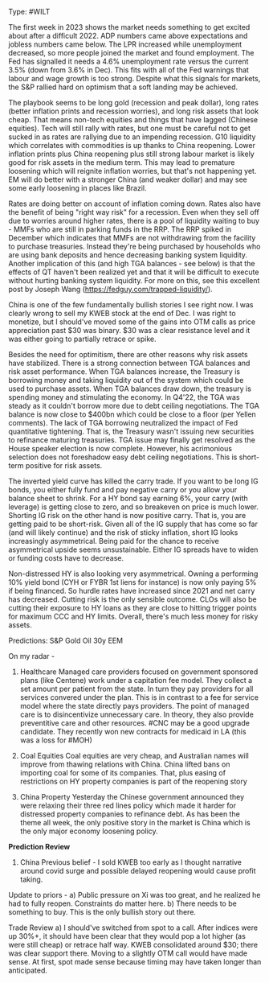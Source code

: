 Type: #WILT 

The first week in 2023 shows the market needs something to get excited about after a difficult 2022. ADP numbers came above expectations and jobless numbers came below. The LPR increased while unemployment decreased, so more people joined the market and found employment. The Fed has signalled it needs a 4.6% unemployment rate versus the current 3.5% (down from 3.6% in Dec). This fits with all of the Fed warnings that labour and wage growth is too strong. Despite what this signals for markets, the S&P rallied hard on optimism that a soft landing may be achieved. 

The playbook seems to be long gold (recession and peak dollar), long rates (better inflation prints and recession worries), and long risk assets that look cheap. That means non-tech equities and things that have lagged (Chinese equities). Tech will still rally with rates, but one must be careful not to get sucked in as rates are rallying due to an impending recession. G10 liquidity which correlates with commodities is up thanks to China reopening. Lower inflation prints plus China reopening plus still strong labour market is likely good for risk assets in the medium term. This may lead to premature loosening which will reignite inflation worries, but that's not happening yet. EM will do better with a stronger China (and weaker dollar) and may see some early loosening in places like Brazil. 

Rates are doing better on account of inflation coming down. Rates also have the benefit of being "right way risk" for a recession. Even when they sell off due to worries around higher rates, there is a pool of liquidity waiting to buy - MMFs who are still in parking funds in the RRP. The RRP spiked in December which  indicates that MMFs are not withdrawing from the facility to purchase treasuries. Instead they're being purchased by households who are using bank deposits and hence decreasing banking system liquidity. Another implication of this (and high TGA balances - see below) is that the effects of QT haven't been realized yet and that it will be difficult to execute without hurting banking system liquidity. For more on this, see this excellent post by Joseph Wang (https://fedguy.com/trapped-liquidity/). 

China is one of the few fundamentally bullish stories I see right now. I was clearly wrong to sell my KWEB stock at the end of Dec. I was right to monetize, but I should've moved some of the gains into OTM calls as price appreciation past $30 was binary. $30 was a clear resistance level and it was either going to partially retrace or spike.

Besides the need for optimitism, there are other reasons why risk assets have stabilized. There is a strong connection between TGA balances and risk asset performance. When TGA balances increase, the Treasury is borrowing money and taking liquidity out of the system which could be used to purchase assets. When TGA balances draw down, the treasury is spending money and stimulating the economy. In Q4'22, the TGA was steady as it couldn't borrow more due to debt ceiling negotiations. The TGA balance is now close to $400bn which could be close to a floor (per Yellen comments). The lack of TGA borrowing neutralized the impact of Fed quantitative tightening. That is, the Treasury wasn't issuing new securities to refinance maturing treasuries. TGA issue may finally  get resolved as the House speaker election is now complete. However, his acrimonious selection does not foreshadow easy debt ceiling negotiations. This is short-term positive for risk assets. 

The inverted yield curve has killed the carry trade. If you want to be long IG bonds, you either fully fund and pay negative carry or you allow your balance sheet to shrink. For a HY bond say earning 6%, your carry (with leverage) is getting close to zero, and so breakeven on price is much lower. Shorting IG risk on the other hand is now positive carry. That is, you are getting paid to be short-risk. Given all of the IG supply that has come so far (and will likely continue) and the risk of sticky inflation, short IG looks increasingly asymmetrical. Being paid for the chance to receive asymmetrical upside seems unsustainable. Either IG spreads have to widen or funding costs have to decrease. 

Non-distressed HY is also looking very asymmetrical. Owning a performing 10% yield bond (CYH or FYBR 1st liens for instance) is now only paying 5% if being financed. So hurdle rates have increased since 2021 and net carry has decreased. Cutting risk is the only sensible outcome. CLOs will also be cutting their exposure to HY loans as they are close to hitting trigger points for maximum CCC and HY limits. Overall, there's much less money for risky assets. 


Predictions:
S&P
Gold
Oil
30y
EEM

On my radar - 

1) Healthcare 
Managed care providers focused on government sponsored plans (like Centene) work under a capitation fee model. They collect a set amount per patient from the state. In turn they pay providers for all services convered under the plan. This is in contrast to a fee for service model where the state directly pays providers. The point of managed care is to disincentivize unnecessary care. In theory, they also provide preventitive care and other resources. 
#CNC may be a good upgrade candidate. They recently won new contracts for medicaid in LA  (this was a loss for #MOH)


2) Coal Equities
Coal equities are very cheap, and Australian names will improve from thawing relations with China. China lifted bans on importing coal for some of its companies. That, plus easing of restrictions on HY property companies is part of the reopening story 

3) China Property
 Yesterday the Chinese government announced they were relaxing their three red lines policy which made it harder for distressed property companies to refinance debt. As has been the theme all week, the only positive story in the market is China which is the only major economy loosening policy. 
 


**Prediction Review**
1) China
Previous belief - 
I sold KWEB too early as I thought narrative around covid surge and possible delayed reopening would cause profit taking.

Update to priors - 
a) Public pressure on Xi was too great, and he realized he had to fully reopen. Constraints do matter here. 
b) There needs to be something to buy. This is the only bullish story out there. 

Trade Review
a) I should've switched from spot to a call. After indices were up 30%+, it should have been clear that they would pop a lot higher (as were still cheap) or retrace half way. KWEB consolidated around $30; there was clear support there. Moving to a slightly OTM call would have made sense. At first, spot made sense because timing may have taken longer than anticipated. 


